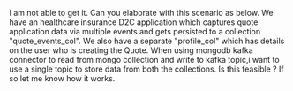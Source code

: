 I am not able to get it.  Can you elaborate with this scenario as below. We have an healthcare insurance  D2C application which captures quote application data via multiple events and gets persisted to a collection "quote_events_col". We also have a separate "profile_col" which has details on the user who is creating the Quote. When using mongodb kafka connector to read from mongo collection and write to kafka topic,i want to use a single topic to store data from both the collections. Is this feasible ? If so let me know how it works.
